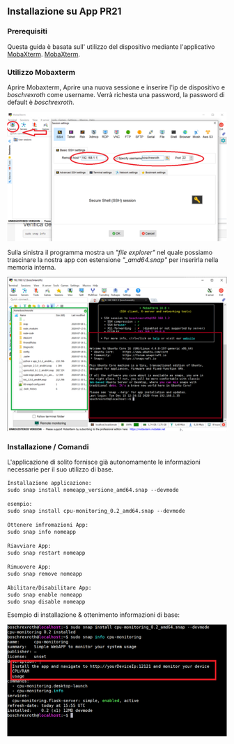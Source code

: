 ## Installazione su App PR21


### Prerequisiti
Questa guida è basata sull' utilizzo del dispositivo mediante l'applicativo 
[MobaXterm](https://mobaxterm.mobatek.net/). 
[MobaXterm](https://mobaxterm.mobatek.net/). 

### Utilizzo Mobaxterm
Aprire Mobaxterm, Aprire una nuova sessione e inserire l'ip de dispositivo e *boschrexroth* come username. Verrà richesta una password, la password di default è
*boschrexroth*.

<div class="text-center">
<img src="assets/install1.png" class="rounded mx-auto d-block">
</div>

Sulla sinistra il programma mostra un *"file explorer"* nel quale possiamo trascinare la nostra app con estensione *"_amd64.snap"* per inserirla nella memoria interna. 

<div class="text-center">
<img src="assets/install2.png" class="rounded mx-auto d-block">
</div>

### Installazione / Comandi
L'applicazione di solito fornisce già autonomamente le informazioni necessarie per il suo utilizzo di base.

    Installazione applicazione:    
    sudo snap install nomeapp_versione_amd64.snap --devmode

    esempio:
    sudo snap install cpu-monitoring_0.2_amd64.snap --devmode

    Ottenere infromazioni App:
    sudo snap info nomeapp

    Riavviare App:
    sudo snap restart nomeapp

    Rimuovere App:
    sudo snap remove nomeapp

    Abilitare/Disabilitare App:
    sudo snap enable nomeapp
    sudo snap disable nomeapp

Esempio di installazione & ottenimento informazioni di base:



<div class="text-center">
<img src="assets/install3.png" class="rounded mx-auto d-block">
</div>




